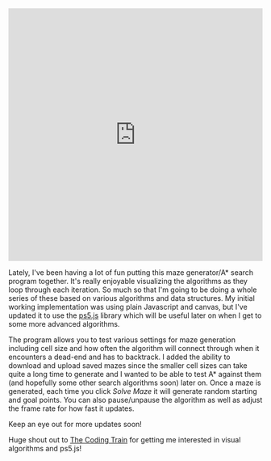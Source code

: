 <iframe
  title="Maze A* Search"
  src="https://lukeworks.tech/sketch/maze-astar"
  width="100%"
  frameborder="0"
  height="500px"
  scrolling="no"
></iframe>

Lately, I've been having a lot of fun putting this maze generator/A* search
program together. It's really enjoyable visualizing the algorithms as they loop
through each iteration. So much so that I'm going to be doing a whole series of
these based on various algorithms and data structures. My initial working
implementation was using plain Javascript and canvas, but I've updated it to use
the [ps5.js][] library which will be useful later on when I get to some more
advanced algorithms.

The program allows you to test various settings for maze generation including
cell size and how often the algorithm will connect through when it encounters a
dead-end and has to backtrack. I added the ability to download and upload saved
mazes since the smaller cell sizes can take quite a long time to generate and I
wanted to be able to test A* against them (and hopefully some other search
algorithms soon) later on. Once a maze is generated, each time you click *Solve
Maze* it will generate random starting and goal points. You can also
pause/unpause the algorithm as well as adjust the frame rate for how fast it
updates.

Keep an eye out for more updates soon!

Huge shout out to [The Coding Train][] for getting me interested in visual
algorithms and ps5.js!

[ps5.js]: https://p5js.org/
[The Coding Train]: https://www.youtube.com/channel/UCvjgXvBlbQiydffZU7m1_aw
